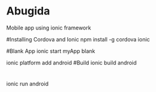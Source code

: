 # Abugida

Mobile app using ionic framework

#Installing Cordova and Ionic
npm install -g cordova ionic

#Blank App
ionic start myApp blank

ionic platform add android
#Build
ionic build android
#
ionic run android



